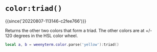 # `color:triad()`

{{since('20220807-113146-c2fee766')}}

Returns the other two colors that form a triad. The other colors
are at +/- 120 degrees in the HSL color wheel.

```lua
local a, b = weenyterm.color.parse('yellow'):triad()
```


